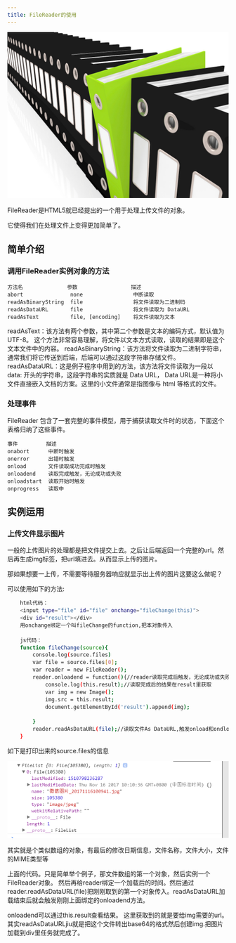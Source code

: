 ```yaml
---
title: FileReader的使用
---
```


![Image text](/images/fileReader/banner.jpg)

<!--  More -->

FileReader是HTML5就已经提出的一个用于处理上传文件的对象。

它使得我们在处理文件上变得更加简单了。


## 简单介绍

### 调用FileReader实例对象的方法

    方法名              参数                 描述
    abort               none                中断读取
    readAsBinaryString  file                将文件读取为二进制码
    readAsDataURL       file                将文件读取为 DataURL
    readAsText          file, [encoding]    将文件读取为文本


readAsText：该方法有两个参数，其中第二个参数是文本的编码方式，默认值为 UTF-8。
这个方法非常容易理解，将文件以文本方式读取，读取的结果即是这个文本文件中的内容。
readAsBinaryString：该方法将文件读取为二进制字符串，通常我们将它传送到后端，后端可以通过这段字符串存储文件。
readAsDataURL：这是例子程序中用到的方法，该方法将文件读取为一段以 data: 开头的字符串，这段字符串的实质就是 Data URL，
Data URL是一种将小文件直接嵌入文档的方案。这里的小文件通常是指图像与 html 等格式的文件。

### 处理事件

FileReader 包含了一套完整的事件模型，用于捕获读取文件时的状态，下面这个表格归纳了这些事件。

    事件         描述
    onabort      中断时触发
    onerror      出错时触发
    onload       文件读取成功完成时触发
    onloadend    读取完成触发，无论成功或失败
    onloadstart  读取开始时触发
    onprogress   读取中


## 实例运用

### 上传文件显示图片

一般的上传图片的处理都是把文件提交上去。之后让后端返回一个完整的url。然后再生成img标签，把url填进去。从而显示上传的图片。

那如果想要一上传，不需要等待服务器响应就显示出上传的图片这要这么做呢？

可以使用如下的方法:

``` bash
    html代码：
    <input type="file" id="file" onchange="fileChange(this)">
    <div id="result"></div>
    用onchange绑定一个叫fileChange的function,把本对象传入

    js代码：
    function fileChange(source){
        console.log(source.files)
        var file = source.files[0];
        var reader = new FileReader();
        reader.onloadend = function(){//reader读取完成后触发，无论成功或失败
            console.log(this.result);//读取完成后的结果在result里获取
            var img = new Image();
            img.src = this.result;
            document.getElementById('result').append(img);

        }
        reader.readAsDataURL(file);//读取文件As DataURL,触发onload和ondloadend，无论读取成功或失败，方法并不会返回读取结果，这一结果存储在 result属性中。
    }
```


如下是打印出来的source.files的信息

![Image text](/images/fileReader/FileReader_source.png)

其实就是个类似数组的对象，有最后的修改日期信息，文件名称，文件大小，文件的MIME类型等

上面的代码。只是简单举个例子，那文件数组的第一个对象，然后实例一个FileReader对象。
然后再给reader绑定一个加载后的时间。然后通过reader.readAsDataURL(file)把刚刚取到的第一个对象传入。readAsDataURL加载结束后就会触发刚刚上面绑定的onloadend方法。

onloadend可以通过this.result查看结果。
这里获取到的就是要给img需要的url。
其实readAsDataURLjiu就是把这个文件转出base64的格式然后创建img.把图片加载到div里任务就完成了。

